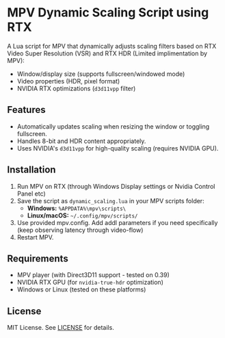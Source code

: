 # MPV Dynamic Scaling Script using RTX

A Lua script for MPV that dynamically adjusts scaling filters based on RTX Video Super Resolution (VSR) and RTX HDR (Limited implimentation by MPV):
- Window/display size (supports fullscreen/windowed mode)
- Video properties (HDR, pixel format)
- NVIDIA RTX optimizations (`d3d11vpp` filter)

## Features
- Automatically updates scaling when resizing the window or toggling fullscreen.
- Handles 8-bit and HDR content appropriately.
- Uses NVIDIA's `d3d11vpp` for high-quality scaling (requires NVIDIA GPU).

## Installation
1. Run MPV on RTX (through Windows Display settings or Nvidia Control Panel etc)
2. Save the script as `dynamic_scaling.lua` in your MPV scripts folder:
   - **Windows:** `%APPDATA%\mpv\scripts\`
   - **Linux/macOS:** `~/.config/mpv/scripts/`
3. Use provided mpv.config. Add addl parameters if you need specifically (keep observing latency through video-flow)
4. Restart MPV.

## Requirements
- MPV player (with Direct3D11 support - tested on 0.39)
- NVIDIA RTX GPU (for `nvidia-true-hdr` optimization)
- Windows or Linux (tested on these platforms)

## License
MIT License. See [LICENSE](LICENSE) for details.
